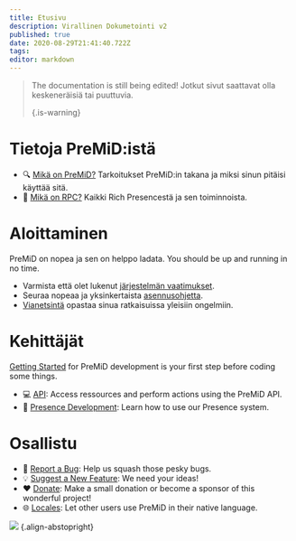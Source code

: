 ```yaml
---
title: Etusivu
description: Virallinen Dokumetointi v2
published: true
date: 2020-08-29T21:41:40.722Z
tags:
editor: markdown
---
```


> The documentation is still being edited! Jotkut sivut saattavat olla keskeneräisiä tai puuttuvia. 
> 
> {.is-warning}

# Tietoja PreMiD:istä
- :mag: [Mikä on PreMiD?](/about) Tarkoitukset PreMiD:in takana ja miksi sinun pitäisi käyttää sitä.
- :link: [Mikä on RPC?](https://discordapp.com/rich-presence) Kaikki Rich Presencestä ja sen toiminnoista.

# Aloittaminen

PreMiD on nopea ja sen on helppo ladata. You should be up and running in no time.

- Varmista että olet lukenut [järjestelmän vaatimukset](/install/requirements).
- Seuraa nopeaa ja yksinkertaista [asennusohjetta](/install).
- [Vianetsintä](/troubleshooting) opastaa sinua ratkaisuissa yleisiin ongelmiin.

# Kehittäjät

[Getting Started](/dev) for PreMiD development is your first step before coding some things.

- :computer: [API](/dev/api): Access ressources and perform actions using the PreMiD API.
- :wrench: [Presence Development](/dev/presence): Learn how to use our Presence system.

# Osallistu
- :bug: [Report a Bug](https://github.com/PreMiD): Help us squash those pesky bugs.
- :bulb: [Suggest a New Feature](https://discord.premid.app/): We need your ideas!
- :heart: [Donate](https://www.patreon.com/Timeraa): Make a small donation or become a sponsor of this wonderful project!
- :globe_with_meridians: [Locales](https://translate.premid.app): Let other users use PreMiD in their native language.

![](https://beta.premid.app/img/logo.2b414dc2.gif) {.align-abstopright}